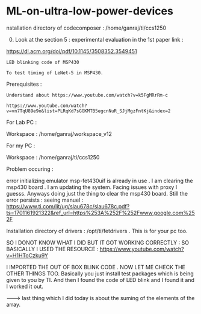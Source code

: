 # ML-on-ultra-low-power-devices

nstallation directory of codecomposer : /home/ganraj/ti/ccs1250 

0. Look at the section 5 : experimental evaluation in the 1st paper link :  

https://dl.acm.org/doi/pdf/10.1145/3508352.3549451 

    LED blinking code of MSP430 

    To test timing of LeNet-5 in MSP430. 

 

 

Prerequisites : 

    Understand about https://www.youtube.com/watch?v=k5FgMRrRm-c 

    https://www.youtube.com/watch?v=vn7TqU89e9o&list=PLRqKd7sGGKMTB5egcnNuR_SJjMgzFntKj&index=2 

For Lab PC : 

Workspace : /home/ganraj/workspace_v12 

For my PC : 

Workspace : /home/ganraj/ti/ccs1250 

 

 

 

Problem occuring : 

error initializing emulator msp-fet430uif is already in use . I am clearing the msp430 board . I am updating the system. Facing issues with proxy I guesss. Anyways doing just the thing to clear the msp430 board. Still the error persists : seeing manuel : https://www.ti.com/lit/ug/slau678c/slau678c.pdf?ts=1701161921322&ref_url=https%253A%252F%252Fwww.google.com%252F 

Installation directory of drivers : /opt/ti/fetdrivers . This is for your pc too. 

 

SO I DONOT KNOW WHAT I DID BUT IT GOT WORKING CORRECTLY : SO BASICALLY I USED THE RESOURCE : https://www.youtube.com/watch?v=H1HToCzku9Y 

 

 I IMPORTED THE OUT OF BOX BLINK CODE . NOW LET ME CHECK THE OTHER THINGS TOO. Basically you just install test packages which is being given to you by TI. And then I found the code of LED blink and I found it and I worked it out.  

 

---> last thing which I did today is about the suming of the elements of the array.  
